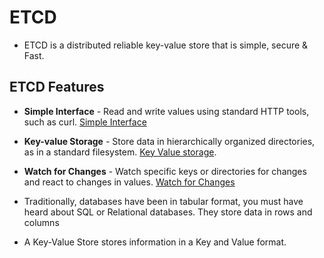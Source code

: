 # ETCD 

 - ETCD is a distributed reliable key-value store that is simple, secure & Fast.

## ETCD Features

- **Simple Interface** - Read and write values using standard HTTP tools, such as curl. 
  [Simple Interface](/images/interface.svg)
- **Key-value Storage** - Store data in hierarchically organized directories, as in a standard filesystem. 
 [Key Value storage](/images/Key_value_strorage.svg). 
- **Watch for Changes** - Watch specific keys or directories for changes and react to changes in values. 
  [Watch for Changes](/images/watch.svg)

- Traditionally, databases have been in tabular format, you must have heard about SQL or Relational databases. They store data in rows and columns
- A Key-Value Store stores information in a Key and Value format.
